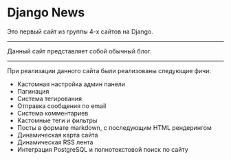 # Django News

Это первый сайт из группы 4-х сайтов на Django.

------------------------------------------------

Данный сайт представляет собой обычный блог.

------------------------------------------------

При реализации данного сайта были реализованы следующие фичи:

* Кастомная настройка админ панели
* Пагинация
* Система тегирования
* Отправка сообщения по email
* Система комментариев
* Кастомные теги и фильтры
* Посты в формате markdown, с последующим HTML рендерингом
* Динамическая карта сайта
* Динамическая RSS лента
* Интеграция PostgreSQL и полнотекстовой поиск по сайту